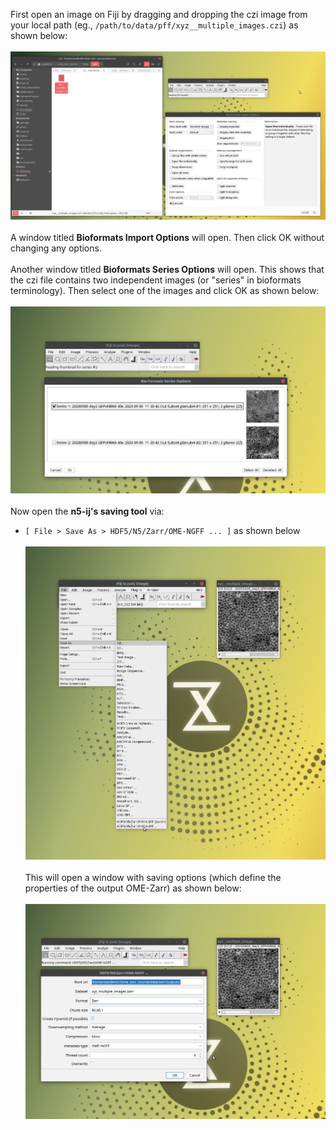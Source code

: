 

First open an image on Fiji by dragging and dropping the czi image from your local path (eg., `/path/to/data/pff/xyz__multiple_images.czi`) as shown below: <br><br>
![import_czi](figures/n5-ij/save_image/import_czi.png)<br><br>
A window titled **Bioformats Import Options** will open. Then click OK without changing any options.<br><br>
Another window titled **Bioformats Series Options** will open. This shows that the czi file contains two independent
images (or "series" in bioformats terminology). Then select one of the images and click OK as shown below:<br><br>
![select_series.png](figures/n5-ij/save_image/select_series.png)<br><br>
Now open the **n5-ij's saving tool** via: 
  - `[ File > Save As > HDF5/N5/Zarr/OME-NGFF ... ]` as shown below<br><br>
![save_as_zarr](figures/n5-ij/save_image/save_as_zarr.png)<br><br>
This will open a window with saving options (which define the properties of the output OME-Zarr) as shown below:<br><br>
![configure_params_for_ngff](figures/n5-ij/save_image/configure_parameters_for_ngff.png)
